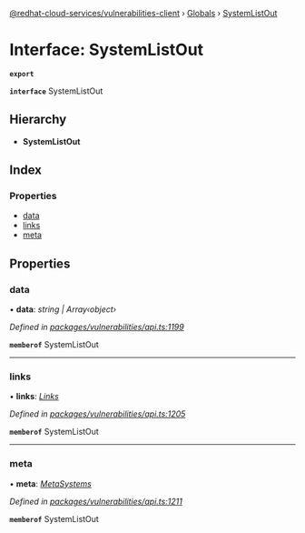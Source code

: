 [@redhat-cloud-services/vulnerabilities-client](../README.md) › [Globals](../globals.md) › [SystemListOut](systemlistout.md)

# Interface: SystemListOut

**`export`** 

**`interface`** SystemListOut

## Hierarchy

* **SystemListOut**

## Index

### Properties

* [data](systemlistout.md#data)
* [links](systemlistout.md#links)
* [meta](systemlistout.md#meta)

## Properties

###  data

• **data**: *string | Array‹object›*

*Defined in [packages/vulnerabilities/api.ts:1199](https://github.com/RedHatInsights/javascript-clients/blob/master/packages/vulnerabilities/api.ts#L1199)*

**`memberof`** SystemListOut

___

###  links

• **links**: *[Links](links.md)*

*Defined in [packages/vulnerabilities/api.ts:1205](https://github.com/RedHatInsights/javascript-clients/blob/master/packages/vulnerabilities/api.ts#L1205)*

**`memberof`** SystemListOut

___

###  meta

• **meta**: *[MetaSystems](metasystems.md)*

*Defined in [packages/vulnerabilities/api.ts:1211](https://github.com/RedHatInsights/javascript-clients/blob/master/packages/vulnerabilities/api.ts#L1211)*

**`memberof`** SystemListOut
